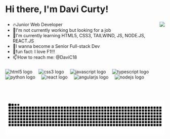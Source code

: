 <h1 align="left">Hi there, I'm Davi Curty!</h1>

###

<img align="right" height="250" src="https://i.giphy.com/qgQUggAC3Pfv687qPC.webp"  />

###

<ul>
  <li>🔥Junior Web Developer</li>
  <li>🔭I'm not currently working but looking for a job</li>
  <li>🌱I'm currently learning HTML5, CSS3, TAILWIND, JS, NODE.JS, REACT.JS</li>
  <li>👊I wanna become a Senior Full-stack Dev</li>
  <li>🎲fun fact: I love F1!!!</li>
  <li>📫How to reach me: @DaviC18</li>
</ul>


###

<div align="left">
  <img src="https://cdn.jsdelivr.net/gh/devicons/devicon/icons/html5/html5-plain.svg" height="40" alt="html5 logo"  href="https://www.google.com"/>
  <img width="12" />
  <img src="https://cdn.jsdelivr.net/gh/devicons/devicon/icons/css3/css3-plain.svg" height="40" alt="css3 logo"  />
  <img width="12" />
  <img src="https://cdn.jsdelivr.net/gh/devicons/devicon/icons/javascript/javascript-plain.svg" height="40" alt="javascript logo"  />
  <img width="12" />
  <img src="https://cdn.jsdelivr.net/gh/devicons/devicon/icons/typescript/typescript-plain.svg" height="40" alt="typescript logo"  />
  <img width="12" />
  <img src="https://cdn.jsdelivr.net/gh/devicons/devicon/icons/python/python-original.svg" height="40" alt="python logo"  />
  <img width="12" />
  <img src="https://cdn.jsdelivr.net/gh/devicons/devicon/icons/react/react-original.svg" height="40" alt="react logo"  />
  <img width="12" />
  <img src="https://cdn.jsdelivr.net/gh/devicons/devicon/icons/angularjs/angularjs-plain.svg" height="40" alt="angularjs logo"  />
  <img width="12" />
  <img src="https://cdn.jsdelivr.net/gh/devicons/devicon/icons/nodejs/nodejs-original.svg" height="40" alt="nodejs logo"  />
</div>

###

<br clear="both">

<img src="https://raw.githubusercontent.com/DaviC18/DaviC18/output/snake.svg" alt="Snake animation" />

###
